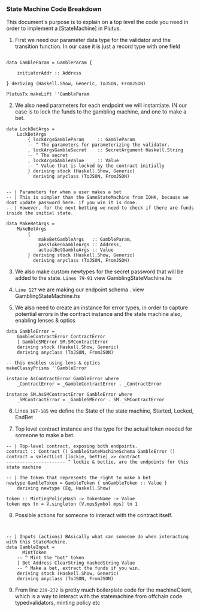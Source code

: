 ### State Machine Code Breakdown

This document's purpose is to explain on a top level the code you need in order to implement a [StateMachine] in Plutus.

1. First we need our parameter data type for the validator and the transition function. In our case it is just a record type with one field

```

data GambleParam = GambleParam {

    initiatorAddr :: Address

} deriving (Haskell.Show, Generic, ToJSON, FromJSON)

PlutusTx.makeLift ''GambleParam

```

2. We also need parameters for each endpoint we will instantiate. IN our case is to lock the funds to the gambling machine, and one to make a bet.

```
data LockBetArgs =
    LockBetArgs
        { lockArgsGambleParam     :: GambleParam
        -- ^ The parameters for parameterizing the validator.
        , lockArgsGambleSecret    :: SecretArgument Haskell.String
        -- ^ The secret
        , lockArgsGAmbleValue     :: Value
        -- ^ Value that is locked by the contract initially
        } deriving stock (Haskell.Show, Generic)
          deriving anyclass (ToJSON, FromJSON)


-- | Parameters for when a user makes a bet
-- | This is simpler than the GameStateMachine from IOHK, because we dont update password here. if you win it is done.
-- | However, for the next betting we need to check if there are funds inside the initial state.

data MakeBetArgs =
    MakeBetArgs
        {
            makeBetGambleArgs   :: GambleParam,
            passTokenGambleArgs :: Address,
            actualBetGambleArgs :: Value
        } deriving stock (Haskell.Show, Generic)
          deriving anyclass (ToJSON, FromJSON)

```

3. We also make custom newtypes for the secret password that will be added to the state. `Lines 79-91` view GamblingStateMachine.hs

4. `Line 127` we are making our endpoint schema . view GamblingStateMachine.hs

5. We also need to create an instance for error types, in order to capture potential errors in the contract instance and the state machine
   also, enabling lenses & optics

```
data GambleError =
    GambleContractError ContractError
    | GambleSMError SM.SMContractError
    deriving stock (Haskell.Show, Generic)
    deriving anyclass (ToJSON, FromJSON)

-- this enables using lens & optics
makeClassyPrisms ''GambleError

instance AsContractError GambleError where
    _ContractError = _GambleContractError . _ContractError

instance SM.AsSMContractError GambleError where
    _SMContractError = _GambleSMError . SM._SMContractError

```


6. Lines `167-185` we define the State of the state machine, Started, Locked, EndBet

7. Top level contract instance and the type for the actual token needed for someone to make a bet.

```
-- | Top-level contract, exposing both endpoints.
contract :: Contract () GambleStateMachineSchema GambleError ()
contract = selectList [lockie, bettie] >> contract
---------------------- ^ lockie & bettie, are the endpoints for this state machine

-- | The token that represents the right to make a bet
newtype GambleToken = GambleToken { unGambleToken :: Value }
    deriving newtype (Eq, Haskell.Show)

token :: MintingPolicyHash -> TokenName -> Value
token mps tn = V.singleton (V.mpsSymbol mps) tn 1

```

8. Possible actions for someone to interact with the contract itself.

```


-- | Inputs (actions) BAsically what can someone do when interacting with this StateMachine.
data GambleInput =
      MintToken
    -- ^ Mint the "bet" token
    | Bet Address ClearString HashedString Value
    -- ^ Make a bet, extract the funds if you win.
    deriving stock (Haskell.Show, Generic)
    deriving anyclass (ToJSON, FromJSON)

```

9. From line `239-272` is pretty much boilerplate code for the
  machineClient, which is a way to interact with the statemachine from offchain code
  typedvalidators, minting policy etc